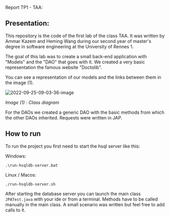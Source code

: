 Report TP1 - TAA:

## Presentation:

This repository is the code of the first lab of the class TAA. It was written by Ammar Kazem and Heming Wang during our second year of master's degree in software engineering at the University of Rennes 1.

The goal of this lab was to create a small back-end application with "Models" and the "DAO" that goes with it. We created a very basic representation the famous website "Doctolib".

You can see a representation of our models and the links between them in the image (1).

![2022-09-25-09-03-36-image](https://user-images.githubusercontent.com/50889372/192132459-506adbd7-9ce6-4dbd-9bbd-9fb547950f59.png)

*Image (1) : Class diagram*

For the DAOs we created a generic DAO with the basic methods from which the other DAOs inherited. Requests were written in JAP.

## How to run

To run the project you first need to start the hsql server like this:

Windows:

`.\run-hsqldb-server.bat`

Linux / Macos:

`./run-hsqldb-server.sh`

After starting the database server you can launch the main class `JPATest.java` with your ide or from a terminal. Methods have to be called manually in the main class. A small scenario was written but feel free to add calls to it.
